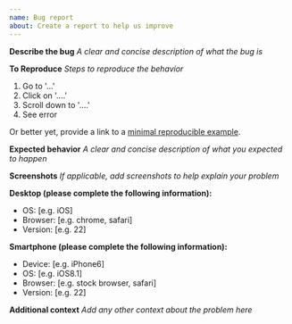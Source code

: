 ```yaml
---
name: Bug report
about: Create a report to help us improve
---
```


**Describe the bug**
_A clear and concise description of what the bug is_

**To Reproduce**
_Steps to reproduce the behavior_

1. Go to '...'
2. Click on '....'
3. Scroll down to '....'
4. See error

Or better yet, provide a link to a [minimal reproducible example](https://stackoverflow.com/help/minimal-reproducible-example).

**Expected behavior**
_A clear and concise description of what you expected to happen_

**Screenshots**
_If applicable, add screenshots to help explain your problem_

**Desktop (please complete the following information):**

* OS: [e.g. iOS]
* Browser: [e.g. chrome, safari]
* Version: [e.g. 22]

**Smartphone (please complete the following information):**

* Device: [e.g. iPhone6]
* OS: [e.g. iOS8.1]
* Browser: [e.g. stock browser, safari]
* Version: [e.g. 22]

**Additional context**
_Add any other context about the problem here_
